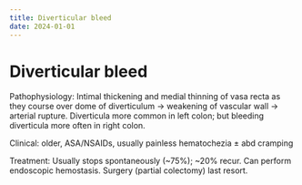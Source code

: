 ```yaml
---
title: Diverticular bleed
date: 2024-01-01
---
```

# Diverticular bleed

Pathophysiology: Intimal thickening and medial thinning of vasa recta as they course over dome of diverticulum → weakening of vascular wall → arterial rupture. Diverticula more common in left colon; but bleeding diverticula more often in right colon.

Clinical: older, ASA/NSAIDs, usually painless hematochezia ± abd cramping

Treatment: Usually stops spontaneously (~75%); ~20% recur. Can perform endoscopic hemostasis. Surgery (partial colectomy) last resort.
